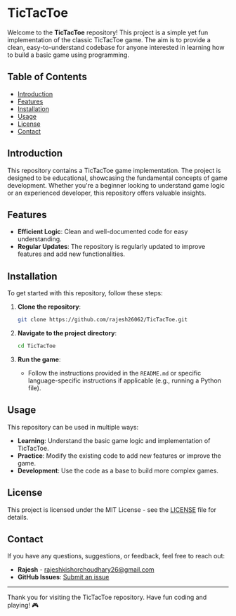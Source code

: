 # TicTacToe

Welcome to the **TicTacToe** repository! This project is a simple yet fun implementation of the classic TicTacToe game. The aim is to provide a clean, easy-to-understand codebase for anyone interested in learning how to build a basic game using programming.

## Table of Contents
- [Introduction](#introduction)
- [Features](#features)
- [Installation](#installation)
- [Usage](#usage)
- [License](#license)
- [Contact](#contact)

## Introduction
This repository contains a TicTacToe game implementation. The project is designed to be educational, showcasing the fundamental concepts of game development. Whether you're a beginner looking to understand game logic or an experienced developer, this repository offers valuable insights.

## Features
- **Efficient Logic**: Clean and well-documented code for easy understanding.
- **Regular Updates**: The repository is regularly updated to improve features and add new functionalities.

## Installation
To get started with this repository, follow these steps:

1. **Clone the repository**:
    ```bash
    git clone https://github.com/rajesh26062/TicTacToe.git
    ```

2. **Navigate to the project directory**:
    ```bash
    cd TicTacToe
    ```

3. **Run the game**:
    - Follow the instructions provided in the `README.md` or specific language-specific instructions if applicable (e.g., running a Python file).

## Usage
This repository can be used in multiple ways:
- **Learning**: Understand the basic game logic and implementation of TicTacToe.
- **Practice**: Modify the existing code to add new features or improve the game.
- **Development**: Use the code as a base to build more complex games.

## License
This project is licensed under the MIT License - see the [LICENSE](LICENSE) file for details.

## Contact
If you have any questions, suggestions, or feedback, feel free to reach out:
- **Rajesh** - [rajeshkishorchoudhary26@gmail.com](mailto:rajeshkishorchoudhary26@gmail.com)
- **GitHub Issues**: [Submit an issue](https://github.com/rajesh26062/TicTacToe/issues)

---

Thank you for visiting the TicTacToe repository. Have fun coding and playing! 🎮
